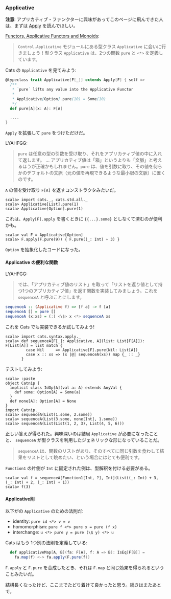   [Apply]: Apply.html
  [fafm]: http://learnyouahaskell.com/functors-applicative-functors-and-monoids

### Applicative

**注意**: アプリカティブ・ファンクターに興味があってこのページに飛んできた人は、まずは
[Apply][Apply] を読んでほしい。

[Functors, Applicative Functors and Monoids][fafm]:

> `Control.Applicative` モジュールにある型クラス `Applicative` に会いに行きましょう！型クラス `Applicative` は、2つの関数 `pure` と `<*>` を定義しています。

Cats の `Applicative` を見てみよう:

```scala
@typeclass trait Applicative[F[_]] extends Apply[F] { self =>
  /**
   * `pure` lifts any value into the Applicative Functor
   *
   * Applicative[Option].pure(10) = Some(10)
   */
  def pure[A](x: A): F[A]

  ....
}
```

`Apply` を拡張して `pure` をつけただけだ。

LYAHFGG:

> `pure` は任意の型の引数を受け取り、それをアプリカティブ値の中に入れて返します。 ... アプリカティブ値は「箱」というよりも「文脈」と考えるほうが正確かもしれません。`pure` は、値を引数に取り、その値を何らかのデフォルトの文脈（元の値を再現できるような最小限の文脈）に置くのです。

`A` の値を受け取り `F[A]` を返すコンストラクタみたいだ。

```console:new
scala> import cats._, cats.std.all._
scala> Applicative[List].pure(1)
scala> Applicative[Option].pure(1)
```

これは、`Apply[F].apply` を書くときに `{{...}.some}` としなくて済むのが便利かも。

```console
scala> val F = Applicative[Option]
scala> F.apply(F.pure(9)) { F.pure((_: Int) + 3) }
```

`Option` を抽象化したコードになった。

#### Applicative の便利な関数

LYAHFGG:

> では、「アプリカティブ値のリスト」を取って「リストを返り値として持つ1つのアプリカティブ値」を返す関数を実装してみましょう。これを `sequenceA` と呼ぶことにします。

```haskell
sequenceA :: (Applicative f) => [f a] -> f [a]  
sequenceA [] = pure []  
sequenceA (x:xs) = (:) <\$> x <*> sequenceA xs  
```

これを Cats でも実装できるか試してみよう!

```console
scala> import cats.syntax.apply._
scala> def sequenceA[F[_]: Applicative, A](list: List[F[A]]): F[List[A]] = list match {
         case Nil     => Applicative[F].pure(Nil: List[A])
         case x :: xs => (x |@| sequenceA(xs)) map {_ :: _} 
       }
```

テストしてみよう:

```console
scala> :paste
object Catnip {
  implicit class IdOp[A](val a: A) extends AnyVal {
    def some: Option[A] = Some(a)
  }
  def none[A]: Option[A] = None
}
import Catnip._
scala> sequenceA(List(1.some, 2.some))
scala> sequenceA(List(3.some, none[Int], 1.some))
scala> sequenceA(List(List(1, 2, 3), List(4, 5, 6)))
```

正しい答えが得られた。興味深いのは結局 `Applicative` が必要になったことと、
`sequenceA` が型クラスを利用したジェネリックな形になっていることだ。

> `sequenceA` は、関数のリストがあり、そのすべてに同じ引数を食わして結果をリストとして眺めたい、という場合にはとても便利です。

`Function1` の片側が `Int` に固定された例は、型解釈を付ける必要がある。

```console
scala> val f = sequenceA[Function1[Int, ?], Int](List((_: Int) + 3, (_: Int) + 2, (_: Int) + 1))
scala> f(3)
```

#### Applicative則

以下がの `Applicative` のための法則だ:

- identity: `pure id <*> v = v`
- homomorphism: `pure f <*> pure x = pure (f x)`
- interchange: `u <*> pure y = pure (\$ y) <*> u`

Cats はもう 1つ別の法則を定義している:

```scala
  def applicativeMap[A, B](fa: F[A], f: A => B): IsEq[F[B]] =
    fa.map(f) <-> fa.apply(F.pure(f))
```

`F.apply` と `F.pure` を合成したとき、それは `F.map` と同じ効果を得られるということみたいだ。

結構長くなったけど、ここまでたどり着けて良かったと思う。続きはまたあとで。

